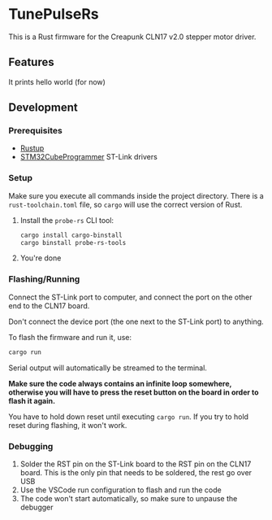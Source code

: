 # TunePulseRs

This is a Rust firmware for the Creapunk CLN17 v2.0 stepper motor driver.

## Features

It prints hello world (for now)

## Development

### Prerequisites

- [Rustup](https://rustup.rs)
- [STM32CubeProgrammer](https://www.st.com/en/development-tools/stm32cubeprog.html) ST-Link drivers

### Setup

Make sure you execute all commands inside the project directory. There is a `rust-toolchain.toml` file, so `cargo` will use the correct version of Rust.

1. Install the `probe-rs` CLI tool:

   ```sh
   cargo install cargo-binstall
   cargo binstall probe-rs-tools
   ```

2. You're done

### Flashing/Running

Connect the ST-Link port to computer, and connect the port on the other end to the CLN17 board.

Don't connect the device port (the one next to the ST-Link port) to anything.

To flash the firmware and run it, use:

```sh
cargo run
```

Serial output will automatically be streamed to the terminal.

**Make sure the code always contains an infinite loop somewhere, otherwise you will have to press the reset button on the board in order to flash it again.**

You have to hold down reset until executing `cargo run`. If you try to hold reset during flashing, it won't work.

### Debugging

1. Solder the RST pin on the ST-Link board to the RST pin on the CLN17 board. This is the only pin that needs to be soldered, the rest go over USB
2. Use the VSCode run configuration to flash and run the code
3. The code won't start automatically, so make sure to unpause the debugger
